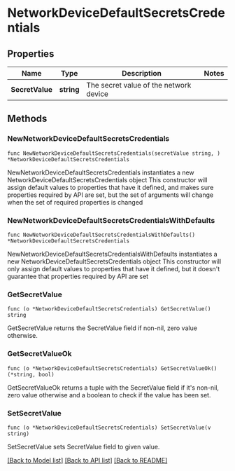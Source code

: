 # NetworkDeviceDefaultSecretsCredentials

## Properties

Name | Type | Description | Notes
------------ | ------------- | ------------- | -------------
**SecretValue** | **string** | The secret value of the network device | 

## Methods

### NewNetworkDeviceDefaultSecretsCredentials

`func NewNetworkDeviceDefaultSecretsCredentials(secretValue string, ) *NetworkDeviceDefaultSecretsCredentials`

NewNetworkDeviceDefaultSecretsCredentials instantiates a new NetworkDeviceDefaultSecretsCredentials object
This constructor will assign default values to properties that have it defined,
and makes sure properties required by API are set, but the set of arguments
will change when the set of required properties is changed

### NewNetworkDeviceDefaultSecretsCredentialsWithDefaults

`func NewNetworkDeviceDefaultSecretsCredentialsWithDefaults() *NetworkDeviceDefaultSecretsCredentials`

NewNetworkDeviceDefaultSecretsCredentialsWithDefaults instantiates a new NetworkDeviceDefaultSecretsCredentials object
This constructor will only assign default values to properties that have it defined,
but it doesn't guarantee that properties required by API are set

### GetSecretValue

`func (o *NetworkDeviceDefaultSecretsCredentials) GetSecretValue() string`

GetSecretValue returns the SecretValue field if non-nil, zero value otherwise.

### GetSecretValueOk

`func (o *NetworkDeviceDefaultSecretsCredentials) GetSecretValueOk() (*string, bool)`

GetSecretValueOk returns a tuple with the SecretValue field if it's non-nil, zero value otherwise
and a boolean to check if the value has been set.

### SetSecretValue

`func (o *NetworkDeviceDefaultSecretsCredentials) SetSecretValue(v string)`

SetSecretValue sets SecretValue field to given value.



[[Back to Model list]](../README.md#documentation-for-models) [[Back to API list]](../README.md#documentation-for-api-endpoints) [[Back to README]](../README.md)


